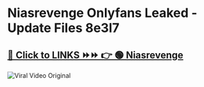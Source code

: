 
 # Niasrevenge Onlyfans Leaked - Update Files 8e3l7

## <h2><a href="https://clipsfans.com/Niasrevenge&ref=git">🔗 Click to LINKS ⏩⏩ 👉 🟢 Niasrevenge </a></h2>

<a href="https://clipsfans.com/Niasrevenge&ref=git" rel="nofollow" data-target="animated-image.originalLink"><img src="https://i.ibb.co.com/xMMVF88/686577567.gif" alt="Viral Video Original" style="max-width: 100%; display: inline-block;" data-target="animated-image.originalImage"></a>

